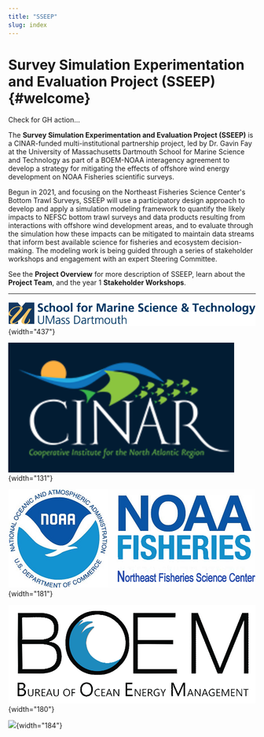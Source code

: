 ```yaml
---
title: "SSEEP"
slug: index
---
```


# Survey Simulation Experimentation and Evaluation Project (SSEEP) {#welcome}

Check for GH action...

The **Survey Simulation Experimentation and Evaluation Project (SSEEP)** is a CINAR-funded multi-institutional partnership project, led by Dr. Gavin Fay at the University of Massachusetts Dartmouth School for Marine Science and Technology as part of a BOEM-NOAA interagency agreement to develop a strategy for mitigating the effects of offshore wind energy development on NOAA Fisheries scientific surveys.

Begun in 2021, and focusing on the Northeast Fisheries Science Center's Bottom Trawl Surveys, SSEEP will use a participatory design approach to develop and apply a simulation modeling framework to quantify the likely impacts to NEFSC bottom trawl surveys and data products resulting from interactions with offshore wind development areas, and to evaluate through the simulation how these impacts can be mitigated to maintain data streams that inform best available science for fisheries and ecosystem decision-making. The modeling work is being guided through a series of stakeholder workshops and engagement with an expert Steering Committee.

See the **Project Overview** for more description of SSEEP, learn about the **Project Team**, and the year 1 **Stakeholder Workshops**.

------------------------------------------------------------------------

![](images/smast-logo-blue-2x.png){width="437"}

![](images/paste-A97ECE52.png){width="131"}

![](images/paste-DA648E87.png){width="181"}

![](images/paste-75811583.png){width="180"}

![](https://static.wixstatic.com/media/610b9b_1d9e8bdff8d349cc85cbd7832d38bca0~mv2.jpg/v1/fill/w_478,h_226,al_c,q_80,usm_0.66_1.00_0.01,enc_auto/Knot%2520alone.jpg){width="184"}
